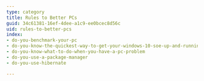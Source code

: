 ```yaml
---
type: category
title: Rules to Better PCs
guid: 34c61381-16ef-4dee-a1c9-ee0bcec8d56c
uid: rules-to-better-pcs
index:
- do-you-benchmark-your-pc
- do-you-know-the-quickest-way-to-get-your-windows-10-soe-up-and-running
- do-you-know-what-to-do-when-you-have-a-pc-problem
- do-you-use-a-package-manager
- do-you-use-hibernate

---
```

<p>​​</p>


